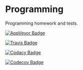 # Programming
Programming homework and tests.

[![AppVeyor Badge](https://ci.appveyor.com/api/projects/status/github/yuniyakim/master?svg=true)](https://ci.appveyor.com/project/yuniyakim/Programming)

[![Travis Badge](https://travis-ci.org/yuniyakim/Programming.svg?branch=master)](https://travis-ci.org/yuniyakim/Programming)

[![Codacy Badge](https://api.codacy.com/project/badge/Grade/47ab0ebfa8a946809a89ae92712b6a82)](https://www.codacy.com/app/yuniyakim/Programming?utm_source=github.com&amp;utm_medium=referral&amp;utm_content=yuniyakim/Programming&amp;utm_campaign=Badge_Grade)

[![Codecov Badge](https://codecov.io/gh/yuniyakim/Programming/branch/master/graph/badge.svg)](https://codecov.io/gh/yuniyakim/Programming)
